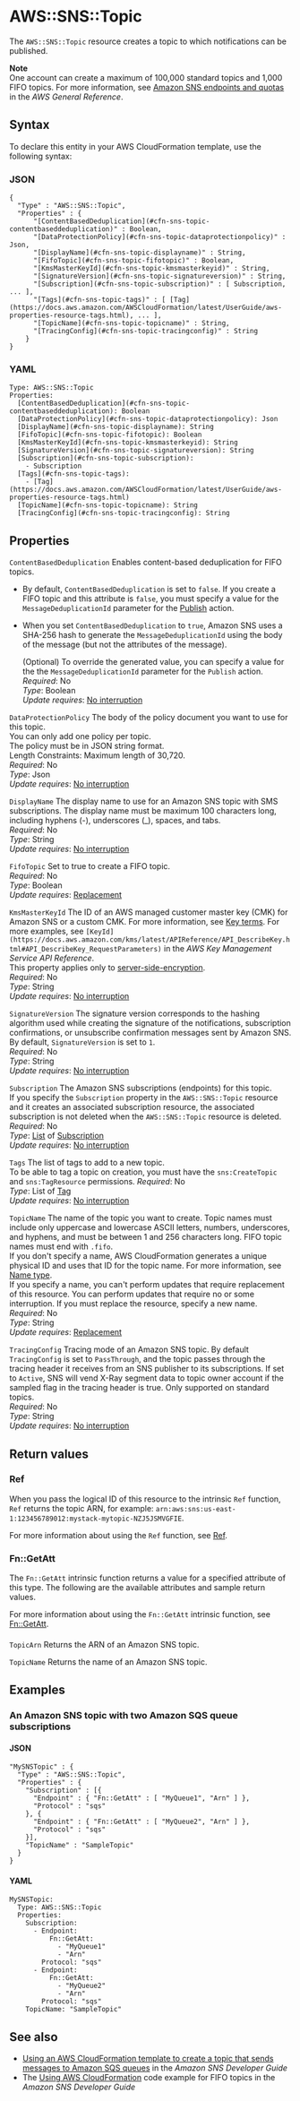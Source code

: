 # AWS::SNS::Topic<a name="aws-resource-sns-topic"></a>

The `AWS::SNS::Topic` resource creates a topic to which notifications can be published\.

**Note**  
One account can create a maximum of 100,000 standard topics and 1,000 FIFO topics\. For more information, see [Amazon SNS endpoints and quotas](https://docs.aws.amazon.com/general/latest/gr/sns.html) in the _AWS General Reference_\.

## Syntax<a name="aws-resource-sns-topic-syntax"></a>

To declare this entity in your AWS CloudFormation template, use the following syntax:

### JSON<a name="aws-resource-sns-topic-syntax.json"></a>

```
{
  "Type" : "AWS::SNS::Topic",
  "Properties" : {
      "[ContentBasedDeduplication](#cfn-sns-topic-contentbaseddeduplication)" : Boolean,
      "[DataProtectionPolicy](#cfn-sns-topic-dataprotectionpolicy)" : Json,
      "[DisplayName](#cfn-sns-topic-displayname)" : String,
      "[FifoTopic](#cfn-sns-topic-fifotopic)" : Boolean,
      "[KmsMasterKeyId](#cfn-sns-topic-kmsmasterkeyid)" : String,
      "[SignatureVersion](#cfn-sns-topic-signatureversion)" : String,
      "[Subscription](#cfn-sns-topic-subscription)" : [ Subscription, ... ],
      "[Tags](#cfn-sns-topic-tags)" : [ [Tag](https://docs.aws.amazon.com/AWSCloudFormation/latest/UserGuide/aws-properties-resource-tags.html), ... ],
      "[TopicName](#cfn-sns-topic-topicname)" : String,
      "[TracingConfig](#cfn-sns-topic-tracingconfig)" : String
    }
}
```

### YAML<a name="aws-resource-sns-topic-syntax.yaml"></a>

```
Type: AWS::SNS::Topic
Properties:
  [ContentBasedDeduplication](#cfn-sns-topic-contentbaseddeduplication): Boolean
  [DataProtectionPolicy](#cfn-sns-topic-dataprotectionpolicy): Json
  [DisplayName](#cfn-sns-topic-displayname): String
  [FifoTopic](#cfn-sns-topic-fifotopic): Boolean
  [KmsMasterKeyId](#cfn-sns-topic-kmsmasterkeyid): String
  [SignatureVersion](#cfn-sns-topic-signatureversion): String
  [Subscription](#cfn-sns-topic-subscription):
    - Subscription
  [Tags](#cfn-sns-topic-tags):
    - [Tag](https://docs.aws.amazon.com/AWSCloudFormation/latest/UserGuide/aws-properties-resource-tags.html)
  [TopicName](#cfn-sns-topic-topicname): String
  [TracingConfig](#cfn-sns-topic-tracingconfig): String
```

## Properties<a name="aws-resource-sns-topic-properties"></a>

`ContentBasedDeduplication` <a name="cfn-sns-topic-contentbaseddeduplication"></a>
Enables content\-based deduplication for FIFO topics\.

- By default, `ContentBasedDeduplication` is set to `false`\. If you create a FIFO topic and this attribute is `false`, you must specify a value for the `MessageDeduplicationId` parameter for the [Publish](https://docs.aws.amazon.com/sns/latest/api/API_Publish.html) action\.
- When you set `ContentBasedDeduplication` to `true`, Amazon SNS uses a SHA\-256 hash to generate the `MessageDeduplicationId` using the body of the message \(but not the attributes of the message\)\.

  \(Optional\) To override the generated value, you can specify a value for the the `MessageDeduplicationId` parameter for the `Publish` action\.
  _Required_: No  
  _Type_: Boolean  
  _Update requires_: [No interruption](https://docs.aws.amazon.com/AWSCloudFormation/latest/UserGuide/using-cfn-updating-stacks-update-behaviors.html#update-no-interrupt)

`DataProtectionPolicy` <a name="cfn-sns-topic-dataprotectionpolicy"></a>
The body of the policy document you want to use for this topic\.  
You can only add one policy per topic\.  
The policy must be in JSON string format\.  
Length Constraints: Maximum length of 30,720\.  
_Required_: No  
_Type_: Json  
_Update requires_: [No interruption](https://docs.aws.amazon.com/AWSCloudFormation/latest/UserGuide/using-cfn-updating-stacks-update-behaviors.html#update-no-interrupt)

`DisplayName` <a name="cfn-sns-topic-displayname"></a>
The display name to use for an Amazon SNS topic with SMS subscriptions\. The display name must be maximum 100 characters long, including hyphens \(\-\), underscores \(\_\), spaces, and tabs\.  
_Required_: No  
_Type_: String  
_Update requires_: [No interruption](https://docs.aws.amazon.com/AWSCloudFormation/latest/UserGuide/using-cfn-updating-stacks-update-behaviors.html#update-no-interrupt)

`FifoTopic` <a name="cfn-sns-topic-fifotopic"></a>
Set to true to create a FIFO topic\.  
_Required_: No  
_Type_: Boolean  
_Update requires_: [Replacement](https://docs.aws.amazon.com/AWSCloudFormation/latest/UserGuide/using-cfn-updating-stacks-update-behaviors.html#update-replacement)

`KmsMasterKeyId` <a name="cfn-sns-topic-kmsmasterkeyid"></a>
The ID of an AWS managed customer master key \(CMK\) for Amazon SNS or a custom CMK\. For more information, see [Key terms](https://docs.aws.amazon.com/sns/latest/dg/sns-server-side-encryption.html#sse-key-terms)\. For more examples, see `[KeyId](https://docs.aws.amazon.com/kms/latest/APIReference/API_DescribeKey.html#API_DescribeKey_RequestParameters)` in the _AWS Key Management Service API Reference_\.  
This property applies only to [server\-side\-encryption](https://docs.aws.amazon.com/sns/latest/dg/sns-server-side-encryption.html)\.  
_Required_: No  
_Type_: String  
_Update requires_: [No interruption](https://docs.aws.amazon.com/AWSCloudFormation/latest/UserGuide/using-cfn-updating-stacks-update-behaviors.html#update-no-interrupt)

`SignatureVersion` <a name="cfn-sns-topic-signatureversion"></a>
The signature version corresponds to the hashing algorithm used while creating the signature of the notifications, subscription confirmations, or unsubscribe confirmation messages sent by Amazon SNS\. By default, `SignatureVersion` is set to `1`\.  
_Required_: No  
_Type_: String  
_Update requires_: [No interruption](https://docs.aws.amazon.com/AWSCloudFormation/latest/UserGuide/using-cfn-updating-stacks-update-behaviors.html#update-no-interrupt)

`Subscription` <a name="cfn-sns-topic-subscription"></a>
The Amazon SNS subscriptions \(endpoints\) for this topic\.  
If you specify the `Subscription` property in the `AWS::SNS::Topic` resource and it creates an associated subscription resource, the associated subscription is not deleted when the `AWS::SNS::Topic` resource is deleted\.
_Required_: No  
_Type_: [List](aws-properties-sns-topic-subscription.md) of [Subscription](aws-properties-sns-topic-subscription.md)  
_Update requires_: [No interruption](https://docs.aws.amazon.com/AWSCloudFormation/latest/UserGuide/using-cfn-updating-stacks-update-behaviors.html#update-no-interrupt)

`Tags` <a name="cfn-sns-topic-tags"></a>
The list of tags to add to a new topic\.  
To be able to tag a topic on creation, you must have the `sns:CreateTopic` and `sns:TagResource` permissions\.
_Required_: No  
_Type_: List of [Tag](https://docs.aws.amazon.com/AWSCloudFormation/latest/UserGuide/aws-properties-resource-tags.html)  
_Update requires_: [No interruption](https://docs.aws.amazon.com/AWSCloudFormation/latest/UserGuide/using-cfn-updating-stacks-update-behaviors.html#update-no-interrupt)

`TopicName` <a name="cfn-sns-topic-topicname"></a>
The name of the topic you want to create\. Topic names must include only uppercase and lowercase ASCII letters, numbers, underscores, and hyphens, and must be between 1 and 256 characters long\. FIFO topic names must end with `.fifo`\.  
If you don't specify a name, AWS CloudFormation generates a unique physical ID and uses that ID for the topic name\. For more information, see [Name type](https://docs.aws.amazon.com/AWSCloudFormation/latest/UserGuide/aws-properties-name.html)\.  
If you specify a name, you can't perform updates that require replacement of this resource\. You can perform updates that require no or some interruption\. If you must replace the resource, specify a new name\.
_Required_: No  
_Type_: String  
_Update requires_: [Replacement](https://docs.aws.amazon.com/AWSCloudFormation/latest/UserGuide/using-cfn-updating-stacks-update-behaviors.html#update-replacement)

`TracingConfig` <a name="cfn-sns-topic-tracingconfig"></a>
Tracing mode of an Amazon SNS topic\. By default `TracingConfig` is set to `PassThrough`, and the topic passes through the tracing header it receives from an SNS publisher to its subscriptions\. If set to `Active`, SNS will vend X\-Ray segment data to topic owner account if the sampled flag in the tracing header is true\. Only supported on standard topics\.  
_Required_: No  
_Type_: String  
_Update requires_: [No interruption](https://docs.aws.amazon.com/AWSCloudFormation/latest/UserGuide/using-cfn-updating-stacks-update-behaviors.html#update-no-interrupt)

## Return values<a name="aws-resource-sns-topic-return-values"></a>

### Ref<a name="aws-resource-sns-topic-return-values-ref"></a>

When you pass the logical ID of this resource to the intrinsic `Ref` function, `Ref` returns the topic ARN, for example: `arn:aws:sns:us-east-1:123456789012:mystack-mytopic-NZJ5JSMVGFIE`\.

For more information about using the `Ref` function, see [Ref](https://docs.aws.amazon.com/AWSCloudFormation/latest/UserGuide/intrinsic-function-reference-ref.html)\.

### Fn::GetAtt<a name="aws-resource-sns-topic-return-values-fn--getatt"></a>

The `Fn::GetAtt` intrinsic function returns a value for a specified attribute of this type\. The following are the available attributes and sample return values\.

For more information about using the `Fn::GetAtt` intrinsic function, see [Fn::GetAtt](https://docs.aws.amazon.com/AWSCloudFormation/latest/UserGuide/intrinsic-function-reference-getatt.html)\.

#### <a name="aws-resource-sns-topic-return-values-fn--getatt-fn--getatt"></a>

`TopicArn` <a name="TopicArn-fn::getatt"></a>
Returns the ARN of an Amazon SNS topic\.

`TopicName` <a name="TopicName-fn::getatt"></a>
Returns the name of an Amazon SNS topic\.

## Examples<a name="aws-resource-sns-topic--examples"></a>

### An Amazon SNS topic with two Amazon SQS queue subscriptions<a name="aws-resource-sns-topic--examples--An_Amazon_SNS_topic_with_two_Amazon_SQS_queue_subscriptions"></a>

#### JSON<a name="aws-resource-sns-topic--examples--An_Amazon_SNS_topic_with_two_Amazon_SQS_queue_subscriptions--json"></a>

```
"MySNSTopic" : {
  "Type" : "AWS::SNS::Topic",
  "Properties" : {
    "Subscription" : [{
      "Endpoint" : { "Fn::GetAtt" : [ "MyQueue1", "Arn" ] },
      "Protocol" : "sqs"
    }, {
      "Endpoint" : { "Fn::GetAtt" : [ "MyQueue2", "Arn" ] },
      "Protocol" : "sqs"
    }],
    "TopicName" : "SampleTopic"
  }
}
```

#### YAML<a name="aws-resource-sns-topic--examples--An_Amazon_SNS_topic_with_two_Amazon_SQS_queue_subscriptions--yaml"></a>

```
MySNSTopic:
  Type: AWS::SNS::Topic
  Properties:
    Subscription:
      - Endpoint:
          Fn::GetAtt:
            - "MyQueue1"
            - "Arn"
        Protocol: "sqs"
      - Endpoint:
          Fn::GetAtt:
            - "MyQueue2"
            - "Arn"
        Protocol: "sqs"
    TopicName: "SampleTopic"
```

## See also<a name="aws-resource-sns-topic--seealso"></a>

- [Using an AWS CloudFormation template to create a topic that sends messages to Amazon SQS queues](https://docs.aws.amazon.com/sns/latest/dg/SendMessageToSQS.cloudformation.html) in the _Amazon SNS Developer Guide_
- The [Using AWS CloudFormation](https://docs.aws.amazon.com/sns/latest/dg/fifo-topic-code-examples.html#fifo-topic-cfn) code example for FIFO topics in the _Amazon SNS Developer Guide_

